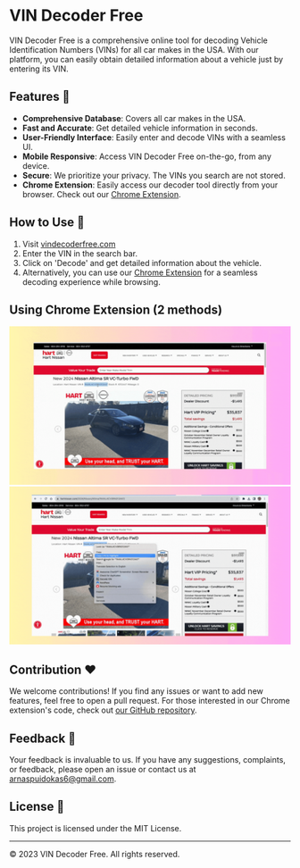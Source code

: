 # VIN Decoder Free

VIN Decoder Free is a comprehensive online tool for decoding Vehicle Identification Numbers (VINs) for all car makes in the USA. With our platform, you can easily obtain detailed information about a vehicle just by entering its VIN.

## Features :rocket:

- **Comprehensive Database**: Covers all car makes in the USA.
- **Fast and Accurate**: Get detailed vehicle information in seconds.
- **User-Friendly Interface**: Easily enter and decode VINs with a seamless UI.
- **Mobile Responsive**: Access VIN Decoder Free on-the-go, from any device.
- **Secure**: We prioritize your privacy. The VINs you search are not stored.
- **Chrome Extension**: Easily access our decoder tool directly from your browser. Check out our [Chrome Extension](https://chrome.google.com/webstore/detail/vindecoderfreecom/ckghkkfgljadklgemfelfckaiimbnjki).

## How to Use :wrench:

1. Visit [vindecoderfree.com](https://www.vindecoderfree.com/)
2. Enter the VIN in the search bar.
3. Click on 'Decode' and get detailed information about the vehicle.
4. Alternatively, you can use our [Chrome Extension](https://chrome.google.com/webstore/detail/vindecoderfreecom/ckghkkfgljadklgemfelfckaiimbnjki) for a seamless decoding experience while browsing.

## Using Chrome Extension (2 methods)

![Demo](/public/using.gif)
![Demo 2](/public/using-2.gif)

## Contribution :heart:

We welcome contributions! If you find any issues or want to add new features, feel free to open a pull request. For those interested in our Chrome extension's code, check out [our GitHub repository](https://github.com/arnasp13/browser-vindecoder-extension).

## Feedback :memo:

Your feedback is invaluable to us. If you have any suggestions, complaints, or feedback, please open an issue or contact us at [arnaspuidokas6@gmail.com](mailto:arnaspuidokas6@gmail.com).

## License :page_with_curl:

This project is licensed under the MIT License.

---

&copy; 2023 VIN Decoder Free. All rights reserved.
